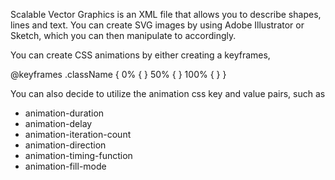 Scalable Vector Graphics is an XML file that allows you to describe shapes, lines and text. You can create SVG images by using Adobe Illustrator or Sketch, which you can then manipulate to accordingly. 

You can create CSS animations by either creating a keyframes, 

@keyframes .className {
	0% {
	} 
	50% {
	}
	100% {
	} 
} 

You can also decide to utilize the animation css key and value pairs, such as 
- animation-duration
- animation-delay
- animation-iteration-count
- animation-direction
- animation-timing-function 
- animation-fill-mode

